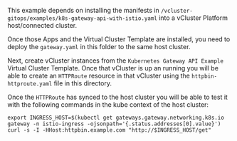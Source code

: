 This example depends on installing the manifests in `/vcluster-gitops/examples/k8s-gateway-api-with-istio.yaml` into a vCluster Platform host/connected cluster.

Once those Apps and the Virtual Cluster Template are installed, you need to deploy the `gateway.yaml` in this folder to the same host cluster.

Next, create vCluster instances from the `Kubernetes Gateway API Example` Virtual Cluster Template. Once that vCluster is up an running you will be able to create an `HTTPRoute` resource in that vCluster using the `httpbin-httproute.yaml` file in this directory.

Once the `HTTPRoute` has synced to the host cluster you will be able to test it with the following commands in the kube context of the host cluster:

```
export INGRESS_HOST=$(kubectl get gateways.gateway.networking.k8s.io gateway -n istio-ingress -ojsonpath='{.status.addresses[0].value}')
curl -s -I -HHost:httpbin.example.com "http://$INGRESS_HOST/get"
```
